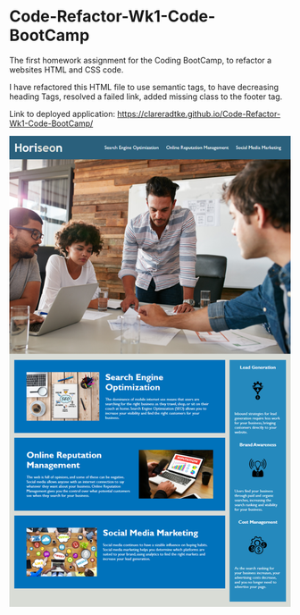 # Code-Refactor-Wk1-Code-BootCamp
The first homework assignment for the Coding BootCamp, to refactor a websites HTML and CSS code.

I have refactored this HTML file to use semantic tags, to have decreasing heading Tags, resolved a failed link, added missing class to the footer tag.


Link to deployed application: https://clareradtke.github.io/Code-Refactor-Wk1-Code-BootCamp/


![screenshot of the website](01-html-css-git-homework-demo.png?raw=true "Screenshot")
